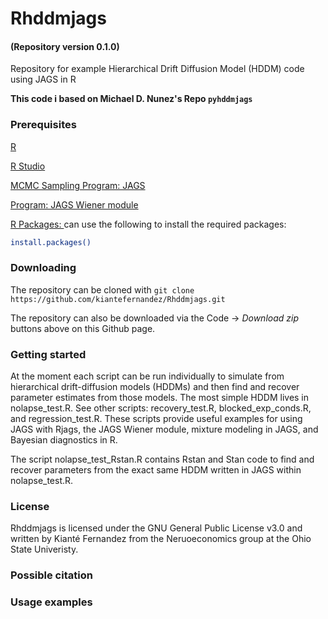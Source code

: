 # Rhddmjags
#### (Repository version 0.1.0)

Repository for example Hierarchical Drift Diffusion Model (HDDM) code using JAGS in R

**This code i based on Michael D. Nunez's Repo `pyhddmjags`**

### Prerequisites

[R](https://www.r-project.org/)

[R Studio](https://www.rstudio.com/products/rstudio/download/)

[MCMC Sampling Program: JAGS](http://mcmc-jags.sourceforge.net/)

[Program: JAGS Wiener module](https://sourceforge.net/projects/jags-wiener/)

[R Packages: ]() can use the following to install the required packages:

```bash
install.packages()
```

### Downloading

The repository can be cloned with `git clone https://github.com/kiantefernandez/Rhddmjags.git`

The repository can also be downloaded via the Code -> _Download zip_ buttons above on this Github page.

### Getting started

At the moment each script can be run individually to simulate from hierarchical drift-diffusion models (HDDMs) and then find and recover parameter estimates from those models. The most simple HDDM lives in nolapse_test.R. See other scripts: recovery_test.R, blocked_exp_conds.R, and regression_test.R. These scripts provide useful examples for using JAGS with Rjags, the JAGS Wiener module, mixture modeling in JAGS, and Bayesian diagnostics in R. 

The script nolapse_test_Rstan.R contains Rstan and Stan code to find and recover parameters from the exact same HDDM written in JAGS within nolapse_test.R. 

### License

Rhddmjags is licensed under the GNU General Public License v3.0 and written by Kianté Fernandez from the Neruoeconomics group at the Ohio State Univeristy.

### Possible citation

### Usage examples
